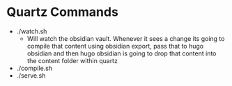 # Quartz Commands

* ./watch.sh
  * Will watch the obsidian vault. Whenever it sees a change its going to compile that content using obsidian export, pass that to hugo obsidian and then hugo obsidian is going to drop that content into the content folder within quartz
* ./compile.sh
* ./serve.sh
